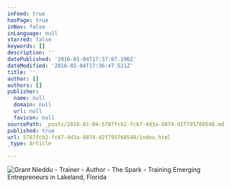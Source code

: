 ```yaml
---
inFeed: true
hasPage: true
inNav: false
inLanguage: null
starred: false
keywords: []
description: ''
datePublished: '2016-01-04T17:37:07.196Z'
dateModified: '2016-01-04T17:36:47.521Z'
title: ''
author: []
authors: []
publisher:
  name: null
  domain: null
  url: null
  favicon: null
sourcePath: _posts/2016-01-04-5787fcb2-fc67-4d3a-8874-d2f795760548.md
published: true
url: 5787fcb2-fc67-4d3a-8874-d2f795760548/index.html
_type: Article

---
```

![Grant Nieddu - Trainer - Author - The Spark - Training Emerging Entrepreneurs in Lakeland, Florida](https://s3-us-west-2.amazonaws.com/the-grid-img/p/bb1f500a8f5b66161c473e3ab0df22fea0d1046a.png)